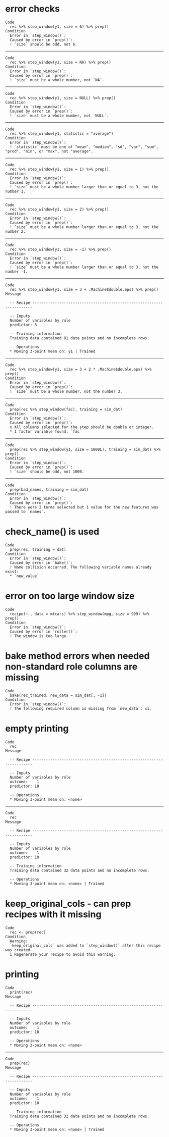 # error checks

    Code
      rec %>% step_window(y1, size = 6) %>% prep()
    Condition
      Error in `step_window()`:
      Caused by error in `prep()`:
      ! `size` should be odd, not 6.

---

    Code
      rec %>% step_window(y1, size = NA) %>% prep()
    Condition
      Error in `step_window()`:
      Caused by error in `prep()`:
      ! `size` must be a whole number, not `NA`.

---

    Code
      rec %>% step_window(y1, size = NULL) %>% prep()
    Condition
      Error in `step_window()`:
      Caused by error in `prep()`:
      ! `size` must be a whole number, not `NULL`.

---

    Code
      rec %>% step_window(y1, statistic = "average")
    Condition
      Error in `step_window()`:
      ! `statistic` must be one of "mean", "median", "sd", "var", "sum", "prod", "min", or "max", not "average".

---

    Code
      rec %>% step_window(y1, size = 1) %>% prep()
    Condition
      Error in `step_window()`:
      Caused by error in `prep()`:
      ! `size` must be a whole number larger than or equal to 3, not the number 1.

---

    Code
      rec %>% step_window(y1, size = 2) %>% prep()
    Condition
      Error in `step_window()`:
      Caused by error in `prep()`:
      ! `size` must be a whole number larger than or equal to 3, not the number 2.

---

    Code
      rec %>% step_window(y1, size = -1) %>% prep()
    Condition
      Error in `step_window()`:
      Caused by error in `prep()`:
      ! `size` must be a whole number larger than or equal to 3, not the number -1.

---

    Code
      rec %>% step_window(y1, size = 3 + .Machine$double.eps) %>% prep()
    Message
      
      -- Recipe ----------------------------------------------------------------------
      
      -- Inputs 
      Number of variables by role
      predictor: 6
      
      -- Training information 
      Training data contained 81 data points and no incomplete rows.
      
      -- Operations 
      * Moving 3-point mean on: y1 | Trained

---

    Code
      rec %>% step_window(y1, size = 3 + 2 * .Machine$double.eps) %>% prep()
    Condition
      Error in `step_window()`:
      Caused by error in `prep()`:
      ! `size` must be a whole number, not the number 3.

---

    Code
      prep(rec %>% step_window(fac), training = sim_dat)
    Condition
      Error in `step_window()`:
      Caused by error in `prep()`:
      x All columns selected for the step should be double or integer.
      * 1 factor variable found: `fac`

---

    Code
      prep(rec %>% step_window(y1, size = 1000L), training = sim_dat) %>% prep()
    Condition
      Error in `step_window()`:
      Caused by error in `prep()`:
      ! `size` should be odd, not 1000.

---

    Code
      prep(bad_names, training = sim_dat)
    Condition
      Error in `step_window()`:
      Caused by error in `prep()`:
      ! There were 2 terms selected but 1 value for the new features was passed to `names`.

# check_name() is used

    Code
      prep(rec, training = dat)
    Condition
      Error in `step_window()`:
      Caused by error in `bake()`:
      ! Name collision occurred. The following variable names already exist:
      * `new_value`

# error on too large window size

    Code
      recipe(~., data = mtcars) %>% step_window(mpg, size = 999) %>% prep()
    Condition
      Error in `step_window()`:
      Caused by error in `roller()`:
      ! The window is too large.

# bake method errors when needed non-standard role columns are missing

    Code
      bake(rec_trained, new_data = sim_dat[, -1])
    Condition
      Error in `step_window()`:
      ! The following required column is missing from `new_data`: x1.

# empty printing

    Code
      rec
    Message
      
      -- Recipe ----------------------------------------------------------------------
      
      -- Inputs 
      Number of variables by role
      outcome:    1
      predictor: 10
      
      -- Operations 
      * Moving 3-point mean on: <none>

---

    Code
      rec
    Message
      
      -- Recipe ----------------------------------------------------------------------
      
      -- Inputs 
      Number of variables by role
      outcome:    1
      predictor: 10
      
      -- Training information 
      Training data contained 32 data points and no incomplete rows.
      
      -- Operations 
      * Moving 3-point mean on: <none> | Trained

# keep_original_cols - can prep recipes with it missing

    Code
      rec <- prep(rec)
    Condition
      Warning:
      `keep_original_cols` was added to `step_window()` after this recipe was created.
      i Regenerate your recipe to avoid this warning.

# printing

    Code
      print(rec)
    Message
      
      -- Recipe ----------------------------------------------------------------------
      
      -- Inputs 
      Number of variables by role
      outcome:    1
      predictor: 10
      
      -- Operations 
      * Moving 3-point mean on: <none>

---

    Code
      prep(rec)
    Message
      
      -- Recipe ----------------------------------------------------------------------
      
      -- Inputs 
      Number of variables by role
      outcome:    1
      predictor: 10
      
      -- Training information 
      Training data contained 32 data points and no incomplete rows.
      
      -- Operations 
      * Moving 3-point mean on: <none> | Trained

